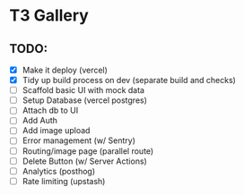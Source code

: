 # T3 Gallery

## TODO:

- [x] Make it deploy (vercel)
- [x] Tidy up build process on dev (separate build and checks)
- [ ] Scaffold basic UI with mock data
- [ ] Setup Database (vercel postgres)
- [ ] Attach db to UI
- [ ] Add Auth
- [ ] Add image upload
- [ ] Error management (w/ Sentry)
- [ ] Routing/image page (parallel route)
- [ ] Delete Button (w/ Server Actions)
- [ ] Analytics (posthog)
- [ ] Rate limiting (upstash)
